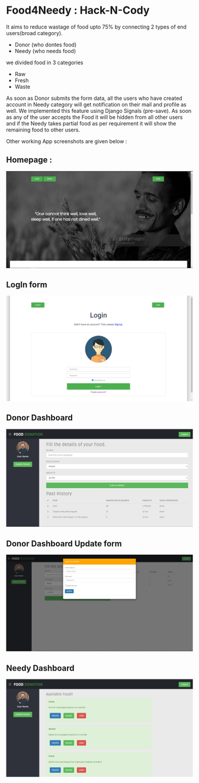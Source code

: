 <h1>Food4Needy : Hack-N-Cody</h1>
It aims to reduce wastage of food upto 75% by connecting 2 types of end users(broad category).
<ul>
<li>Donor (who dontes food)</li>
<li>Needy (who needs food)</li>
</ul>
we divided food in 3 categories
<ul>
<li>Raw</li>
<li>Fresh</li>
<li>Waste</li>
</ul>
As soon as Donor submits the form data, all the users who have created account in Needy category will get notification on their mail and profile as well. We implemented this feature using Django Signals (pre-save). As soon as any of the user accepts the Food it will be hidden from all other users and if the Needy takes partial food as per requirement it will show the remaining food to other users.

Other working App screenshots are given below :

<h2>Homepage :</h2>
<img src = "https://github.com/SHUKLA123/Foodapp/blob/main/img/Homepage.png">

<h2>LogIn form</h2>
<img src = "https://github.com/SHUKLA123/Foodapp/blob/main/img/Login.png">

<h2>Donor Dashboard</h2>
<img src = "https://github.com/SHUKLA123/Foodapp/blob/main/img/Food%20Donor%201.png">

<h2>Donor Dashboard Update form</h2>
<img src = "https://github.com/SHUKLA123/Foodapp/blob/main/img/Farmer%20Dashboard%20Update.png">

<h2>Needy Dashboard</h2>
<img src = "https://github.com/SHUKLA123/Foodapp/blob/main/img/Food%20Needy%201.png">
